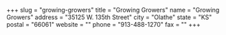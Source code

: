 +++
slug = "growing-growers"
title = "Growing Growers"
name = "Growing Growers"
address = "35125 W. 135th Street"
city = "Olathe"
state = "KS"
postal = "66061"
website = ""
phone = "913-488-1270"
fax = ""
+++
